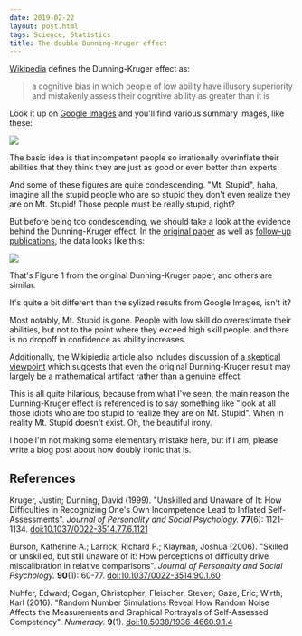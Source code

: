 ```yaml
---
date: 2019-02-22
layout: post.html
tags: Science, Statistics
title: The double Dunning-Kruger effect
---
```


[Wikipedia](https://en.wikipedia.org/wiki/Dunning%E2%80%93Kruger_effect) defines the Dunning-Kruger effect as:

> a cognitive bias in which people of low ability have illusory superiority and mistakenly assess their cognitive ability as greater than it is

Look it up on [Google Images](https://www.google.com/search?q=dunning+kruger&tbm=isch) and you'll find various summary images, like these:

<!--more-->

[<img src="/files/dunning-kruger-1.png" class="img-responsive">](/files/dunning-kruger-1.png)

The basic idea is that incompetent people so irrationally overinflate their abilities that they think they are just as good or even better than experts.

And some of these figures are quite condescending. "Mt. Stupid", haha, imagine all the stupid people who are so stupid they don't even realize they are on Mt. Stupid! Those people must be really stupid, right?

But before being too condescending, we should take a look at the evidence behind the Dunning-Kruger effect. In the [original paper](https://doi.org/10.1037%2F0022-3514.77.6.1121) as well as [follow-up publications](https://doi.org/10.1037%2F0022-3514.90.1.60), the data looks like this:

<img src="/files/dunning-kruger-2.png" class="img-responsive">

That's Figure 1 from the original Dunning-Kruger paper, and others are similar.

It's quite a bit different than the sylized results from Google Images, isn't it?

Most notably, Mt. Stupid is gone. People with low skill do overestimate their abilities, but not to the point where they exceed high skill people, and there is no dropoff in confidence as ability increases.

Additionally, the Wikipiedia article also includes discussion of [a skeptical viewpoint](https://doi.org/10.5038%2F1936-4660.9.1.4) which suggests that even the original Dunning-Kruger result may largely be a mathematical artifact rather than a genuine effect.

This is all quite hilarious, because from what I've seen, the main reason the Dunning-Kruger effect is referenced is to say something like "look at all those idiots who are too stupid to realize they are on Mt. Stupid". When in reality Mt. Stupid doesn't exist. Oh, the beautiful irony.

I hope I'm not making some elementary mistake here, but if I am, please write a blog post about how doubly ironic that is.

<h2>References</h2>

Kruger, Justin; Dunning, David (1999). "Unskilled and Unaware of It: How Difficulties in Recognizing One's Own Incompetence Lead to Inflated Self-Assessments". *Journal of Personality and Social Psychology.* **77**(6): 1121-1134. [doi:10.1037/0022-3514.77.6.1121](https://doi.org/10.1037%2F0022-3514.77.6.1121)

Burson, Katherine A.; Larrick, Richard P.; Klayman, Joshua (2006). "Skilled or unskilled, but still unaware of it: How perceptions of difficulty drive miscalibration in relative comparisons". *Journal of Personality and Social Psychology.* **90**(1): 60-77. [doi:10.1037/0022-3514.90.1.60](https://doi.org/10.1037%2F0022-3514.90.1.60)

Nuhfer, Edward; Cogan, Christopher; Fleischer, Steven; Gaze, Eric; Wirth, Karl (2016). "Random Number Simulations Reveal How Random Noise Affects the Measurements and Graphical Portrayals of Self-Assessed Competency". *Numeracy.* **9**(1). [doi:10.5038/1936-4660.9.1.4](https://doi.org/10.5038%2F1936-4660.9.1.4)

